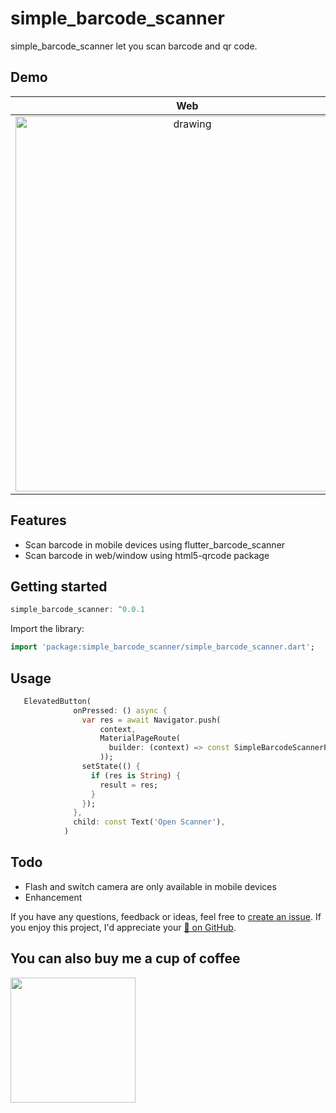 # simple_barcode_scanner 

simple_barcode_scanner let you scan barcode and qr code.

## Demo


Web         |  Mobile
:-------------------------:|:-------------------------:
<img src="https://github.com/CodingWithTashi/simple_barcode_scanner/blob/main/example/demo/barcode_web.gif" alt="drawing" width="550" height="600"/>  |  <img src="https://github.com/CodingWithTashi/simple_barcode_scanner/blob/main/example/demo/barcode_mobile.gif" width="400" height="600" alt="drawing"/>
## Features

* Scan barcode in mobile devices using flutter_barcode_scanner
* Scan barcode in web/window using html5-qrcode package

## Getting started

```dart
simple_barcode_scanner: ^0.0.1

```   
Import the library:
```dart
import 'package:simple_barcode_scanner/simple_barcode_scanner.dart';

```
## Usage   

```dart
   ElevatedButton(
              onPressed: () async {
                var res = await Navigator.push(
                    context,
                    MaterialPageRoute(
                      builder: (context) => const SimpleBarcodeScannerPage(),
                    ));
                setState(() {
                  if (res is String) {
                    result = res;
                  }
                });
              },
              child: const Text('Open Scanner'),
            )
```   
## Todo   
* Flash and switch camera are only available in mobile devices
* Enhancement

If you have any questions, feedback or ideas, feel free to [create an
issue](https://github.com/CodingWithTashi/simple_barcode_scanner/issues/new). If you enjoy this
project, I'd appreciate your [🌟 on GitHub](https://github.com/CodingWithTashi/simple_barcode_scanner/).   

## You can also buy me a cup of coffee   
<a href="https://www.buymeacoffee.com/codingwithtashi"><img src="https://cdn.buymeacoffee.com/buttons/v2/default-yellow.png" width=200px></a>

